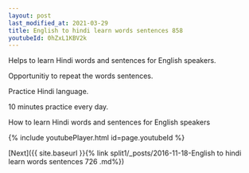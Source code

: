 ```yaml
---
layout: post
last_modified_at: 2021-03-29
title: English to hindi learn words sentences 858 
youtubeId: 0hZxL1KBV2k
---
```

 
 
Helps to learn Hindi words and sentences for English speakers.

Opportunitiy to repeat the words sentences. 

Practice Hindi language. 
 
10 minutes practice every day. 
 
How to learn Hindi words and sentences for English speakers 
 
{% include youtubePlayer.html id=page.youtubeId %}
 
 
[Next]({{ site.baseurl }}{% link  split1/_posts/2016-11-18-English to hindi learn words sentences 726 .md%})
 
